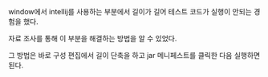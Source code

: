 window에서 intellij를 사용하는 부분에서 길이가 길어 테스트 코드가 실행이 안되는 경험을 했다.

자료 조사를 통해 이 부분을 해결하는 방법을 알 수 있었다.

그 방법은 바로 구성 편집에서 길이 단축을 하고 jar 메니페스트를 클릭한 다음 실행하면 된다.
